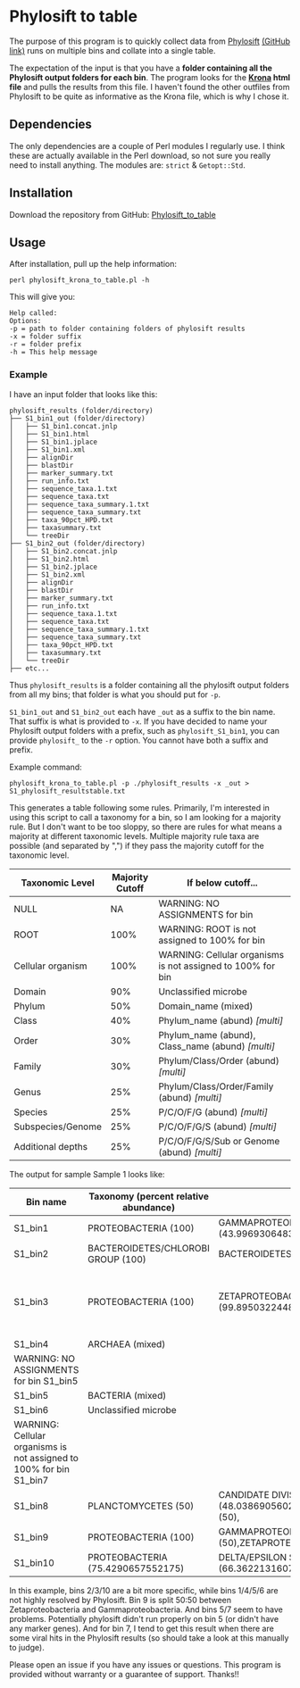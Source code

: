 # Phylosift to table

The purpose of this program is to quickly collect data from [Phylosift](https://phylosift.wordpress.com) [(GitHub link)](https://github.com/gjospin/PhyloSift) runs on multiple bins and collate into a single table.

The expectation of the input is that you have a **folder containing all the Phylosift output folders for each bin**. The program looks for the **[Krona](https://github.com/marbl/Krona) html file** and pulls the results from this file. I haven't found the other outfiles from Phylosift to be quite as informative as the Krona file, which is why I chose it.

## Dependencies

The only dependencies are a couple of Perl modules I regularly use. I think these are actually available in the Perl download, so not sure you really need to install anything. The modules are: ```strict``` & ```Getopt::Std```.

## Installation

Download the repository from GitHub: [Phylosift\_to\_table](https://github.com/seanmcallister/Phylosift_to_table)

## Usage

After installation, pull up the help information:

```
perl phylosift_krona_to_table.pl -h
```
This will give you:

```
Help called:
Options:
-p = path to folder containing folders of phylosift results
-x = folder suffix
-r = folder prefix
-h = This help message
```

### Example

I have an input folder that looks like this:

```
phylosift_results (folder/directory)
├── S1_bin1_out (folder/directory)
│   ├── S1_bin1.concat.jnlp
│   ├── S1_bin1.html
│   ├── S1_bin1.jplace
│   ├── S1_bin1.xml
│   ├── alignDir
│   ├── blastDir
│   ├── marker_summary.txt
│   ├── run_info.txt
│   ├── sequence_taxa.1.txt
│   ├── sequence_taxa.txt
│   ├── sequence_taxa_summary.1.txt
│   ├── sequence_taxa_summary.txt
│   ├── taxa_90pct_HPD.txt
│   ├── taxasummary.txt
│   └── treeDir
├── S1_bin2_out (folder/directory)
│   ├── S1_bin2.concat.jnlp
│   ├── S1_bin2.html
│   ├── S1_bin2.jplace
│   ├── S1_bin2.xml
│   ├── alignDir
│   ├── blastDir
│   ├── marker_summary.txt
│   ├── run_info.txt
│   ├── sequence_taxa.1.txt
│   ├── sequence_taxa.txt
│   ├── sequence_taxa_summary.1.txt
│   ├── sequence_taxa_summary.txt
│   ├── taxa_90pct_HPD.txt
│   ├── taxasummary.txt
│   └── treeDir
├── etc...
```
Thus ```phylosift_results``` is a folder containing all the phylosift output folders from all my bins; that folder is what you should put for ```-p```.

```S1_bin1_out``` and ```S1_bin2_out``` each have ```_out``` as a suffix to the bin name. That suffix is what is provided to ```-x```. If you have decided to name your Phylosift output folders with a prefix, such as ```phylosift_S1_bin1```, you can provide ```phylosift_``` to the ```-r``` option. You cannot have both a suffix and prefix.

Example command:

```
phylosift_krona_to_table.pl -p ./phylosift_results -x _out > S1_phylosift_resultstable.txt
```

This generates a table following some rules. Primarily, I'm interested in using this script to call a taxonomy for a bin, so I am looking for a majority rule. But I don't want to be too sloppy, so there are rules for what means a majority at different taxonomic levels. Multiple majority rule taxa are possible (and separated by ",") if they pass the majority cutoff for the taxonomic level.

|Taxonomic Level|Majority Cutoff|If below cutoff...|
|---|---|---|
|NULL|NA|WARNING: NO ASSIGNMENTS for bin|
|ROOT|100%|WARNING: ROOT is not assigned to 100% for bin|
|Cellular organism|100%|WARNING: Cellular organisms is not assigned to 100% for bin|
|Domain|90%|Unclassified microbe|
|Phylum|50%|Domain\_name (mixed)|
|Class|40%|Phylum\_name (abund) *[multi]*|
|Order|30%|Phylum\_name (abund), Class\_name (abund) *[multi]*|
|Family|30%|Phylum/Class/Order (abund) *[multi]*|
|Genus|25%|Phylum/Class/Order/Family (abund) *[multi]*|
|Species|25%|P/C/O/F/G (abund) *[multi]*|
|Subspecies/Genome|25%|P/C/O/F/G/S (abund) *[multi]*|
|Additional depths|25%|P/C/O/F/G/S/Sub or Genome (abund) *[multi]*|

The output for sample Sample 1 looks like:

|Bin name|Taxonomy (percent relative abundance)|||||||
|---|---|---|---|---|---|---|---|
|S1\_bin1|PROTEOBACTERIA (100)|GAMMAPROTEOBACTERIA (43.9969306483449)
|S1\_bin2|BACTEROIDETES/CHLOROBI GROUP (100)|BACTEROIDETES (100)|FLAVOBACTERIIA (100)|FLAVOBACTERIALES (57.1428571428571)|FLAVOBACTERIACEAE (44.092230634174)|
|S1\_bin3|PROTEOBACTERIA (100)|ZETAPROTEOBACTERIA (99.89503224484)|UNCLASSIFIED ZETAPROTEOBACTERIA (86.8889596220667)|ZETA PROTEOBACTERIUM SCGC AB 133 C04 (48.0392969962402),ZETA PROTEOBACTERIUM SCGC AB 137 I08 (36.5954238775949),|
|S1\_bin4|ARCHAEA (mixed)|
|WARNING: NO ASSIGNMENTS for bin S1\_bin5|
|S1\_bin5|BACTERIA (mixed)|
|S1\_bin6|Unclassified microbe|
|WARNING: Cellular organisms is not assigned to 100% for bin S1\_bin7|
|S1\_bin8|PLANCTOMYCETES (50)|CANDIDATE DIVISION NC10 (48.0386905602096),PHYCISPHAERAE (50),|
|S1\_bin9|PROTEOBACTERIA (100)|GAMMAPROTEOBACTERIA (50),ZETAPROTEOBACTERIA (50),|
|S1\_bin10|PROTEOBACTERIA (75.4290657552175)|DELTA/EPSILON SUBDIVISIONS (66.3622131607418)|DELTAPROTEOBACTERIA (66.3622131607418)|MYXOCOCCALES (49.1954721381515)|SORANGIINEAE (28.8032419805045)|POLYANGIACEAE (28.8032419805045)|SORANGIUM (28.8032419805045)|

In this example, bins 2/3/10 are a bit more specific, while bins 1/4/5/6 are not highly resolved by Phylosift. Bin 9 is split 50:50 between Zetaproteobacteria and Gammaproteobacteria. And bins 5/7 seem to have problems. Potentially phylosift didn't run properly on bin 5 (or didn't have any marker genes). And for bin 7, I tend to get this result when there are some viral hits in the Phylosift results (so should take a look at this manually to judge).

Please open an issue if you have any issues or questions. This program is provided without warranty or a guarantee of support. Thanks!!
